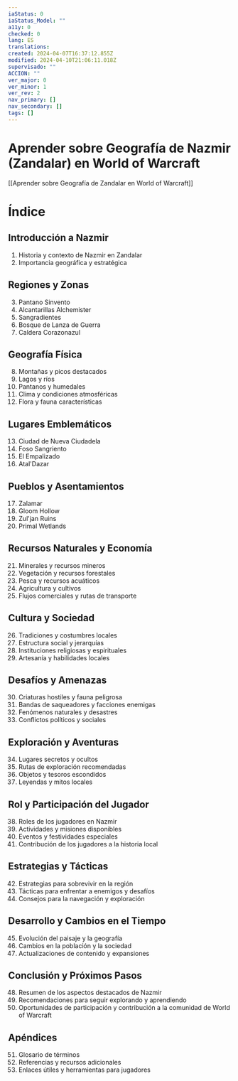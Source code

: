```yaml
---
iaStatus: 0
iaStatus_Model: ""
a11y: 0
checked: 0
lang: ES
translations: 
created: 2024-04-07T16:37:12.855Z
modified: 2024-04-10T21:06:11.018Z
supervisado: ""
ACCION: ""
ver_major: 0
ver_minor: 1
ver_rev: 2
nav_primary: []
nav_secondary: []
tags: []
---
```

# Aprender sobre Geografía de Nazmir (Zandalar) en World of Warcraft

[[Aprender sobre Geografía de Zandalar en World of Warcraft]]

# Índice

## Introducción a Nazmir
1. Historia y contexto de Nazmir en Zandalar
2. Importancia geográfica y estratégica

## Regiones y Zonas
3. Pantano Sinvento
4. Alcantarillas Alchemister
5. Sangradientes
6. Bosque de Lanza de Guerra
7. Caldera Corazonazul

## Geografía Física
8. Montañas y picos destacados
9. Lagos y ríos
10. Pantanos y humedales
11. Clima y condiciones atmosféricas
12. Flora y fauna características

## Lugares Emblemáticos
13. Ciudad de Nueva Ciudadela
14. Foso Sangriento
15. El Empalizado
16. Atal'Dazar

## Pueblos y Asentamientos
17. Zalamar
18. Gloom Hollow
19. Zul'jan Ruins
20. Primal Wetlands

## Recursos Naturales y Economía
21. Minerales y recursos mineros
22. Vegetación y recursos forestales
23. Pesca y recursos acuáticos
24. Agricultura y cultivos
25. Flujos comerciales y rutas de transporte

## Cultura y Sociedad
26. Tradiciones y costumbres locales
27. Estructura social y jerarquías
28. Instituciones religiosas y espirituales
29. Artesanía y habilidades locales

## Desafíos y Amenazas
30. Criaturas hostiles y fauna peligrosa
31. Bandas de saqueadores y facciones enemigas
32. Fenómenos naturales y desastres
33. Conflictos políticos y sociales

## Exploración y Aventuras
34. Lugares secretos y ocultos
35. Rutas de exploración recomendadas
36. Objetos y tesoros escondidos
37. Leyendas y mitos locales

## Rol y Participación del Jugador
38. Roles de los jugadores en Nazmir
39. Actividades y misiones disponibles
40. Eventos y festividades especiales
41. Contribución de los jugadores a la historia local

## Estrategias y Tácticas
42. Estrategias para sobrevivir en la región
43. Tácticas para enfrentar a enemigos y desafíos
44. Consejos para la navegación y exploración

## Desarrollo y Cambios en el Tiempo
45. Evolución del paisaje y la geografía
46. Cambios en la población y la sociedad
47. Actualizaciones de contenido y expansiones

## Conclusión y Próximos Pasos
48. Resumen de los aspectos destacados de Nazmir
49. Recomendaciones para seguir explorando y aprendiendo
50. Oportunidades de participación y contribución a la comunidad de World of Warcraft

## Apéndices
51. Glosario de términos
52. Referencias y recursos adicionales
53. Enlaces útiles y herramientas para jugadores
